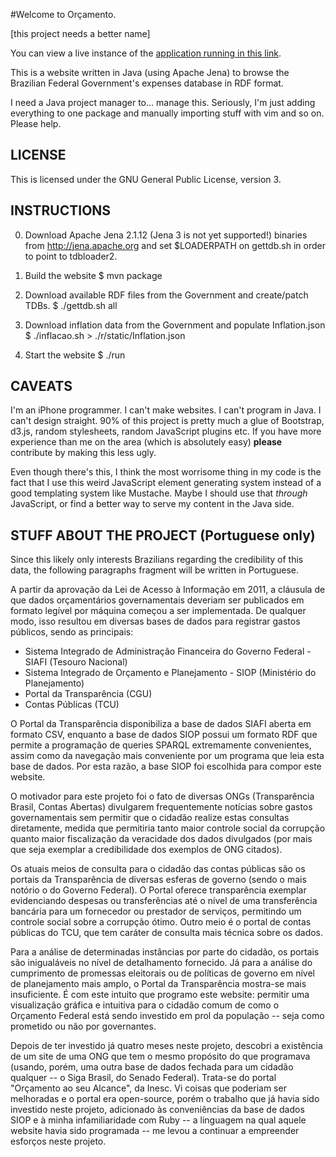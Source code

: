 #Welcome to Orçamento. 

[this project needs a better name]

You can view a live instance of the [application running in this link](http://gastospublicos.com.br/).

This is a website written in Java (using Apache Jena) to browse the Brazilian Federal Government's expenses database in RDF format.

I need a Java project manager to... manage this. Seriously, I'm just adding everything to one package and manually importing stuff with vim and so on. Please help.

## LICENSE

This is licensed under the GNU General Public License, version 3.

## INSTRUCTIONS

0. Download Apache Jena 2.1.12 (Jena 3 is not yet supported!) binaries from http://jena.apache.org and set $LOADERPATH on gettdb.sh in order to point to tdbloader2.

1. Build the website
$ mvn package

2. Download available RDF files from the Government and create/patch TDBs.
$ ./gettdb.sh all

3. Download inflation data from the Government and populate Inflation.json
$ ./inflacao.sh > ./r/static/Inflation.json

4. Start the website
$ ./run

## CAVEATS

I'm an iPhone programmer. I can't make websites. I can't program in Java. I can't design straight. 90% of this project is pretty much a glue of Bootstrap, d3.js, random stylesheets, random JavaScript plugins etc. If you have more experience than me on the area (which is absolutely easy) **please** contribute by making this less ugly.

Even though there's this, I think the most worrisome thing in my code is the fact that I use this weird JavaScript element generating system instead of a good templating system like Mustache. Maybe I should use that *through* JavaScript, or find a better way to serve my content in the Java side.

## STUFF ABOUT THE PROJECT (Portuguese only)

Since this likely only interests Brazilians regarding the credibility of this data, the following paragraphs fragment will be written in Portuguese.

A partir da aprovação da Lei de Acesso à Informação em 2011, a cláusula de que dados orçamentários governamentais deveriam ser publicados em formato legível por máquina começou a ser implementada. De qualquer modo, isso resultou em diversas bases de dados para registrar gastos públicos, sendo as principais:

* Sistema Integrado de Administração Financeira do Governo Federal - SIAFI (Tesouro Nacional)
* Sistema Integrado de Orçamento e Planejamento - SIOP (Ministério do Planejamento)
* Portal da Transparência (CGU)
* Contas Públicas (TCU)

O Portal da Transparência disponibiliza a base de dados SIAFI aberta em formato CSV, enquanto a base de dados SIOP possui um formato RDF que permite a programação de queries SPARQL extremamente convenientes, assim como da navegação mais conveniente por um programa que leia esta base de dados. Por esta razão, a base SIOP foi escolhida para compor este website.

O motivador para este projeto foi o fato de diversas ONGs (Transparência Brasil, Contas Abertas) divulgarem frequentemente notícias sobre gastos governamentais sem permitir que o cidadão realize estas consultas diretamente, medida que permitiria tanto maior controle social da corrupção quanto maior fiscalização da veracidade dos dados divulgados (por mais que seja exemplar a credibilidade dos exemplos de ONG citados).

Os atuais meios de consulta para o cidadão das contas públicas são os portais da Transparência de diversas esferas de governo (sendo o mais notório o do Governo Federal). O Portal oferece transparência exemplar evidenciando despesas ou transferências até o nível de uma transferência bancária para um fornecedor ou prestador de serviços, permitindo um controle social sobre a corrupção ótimo. Outro meio é o portal de contas públicas do TCU, que tem caráter de consulta mais técnica sobre os dados.

Para a análise de determinadas instâncias por parte do cidadão, os portais são inigualáveis no nível de detalhamento fornecido. Já para a análise do cumprimento de promessas eleitorais ou de políticas de governo em nível de planejamento mais amplo, o Portal da Transparência mostra-se mais insuficiente. É com este intuito que programo este website: permitir uma visualização gráfica e intuitiva para o cidadão comum de como o Orçamento Federal está sendo investido em prol da população -- seja como prometido ou não por governantes.

Depois de ter investido já quatro meses neste projeto, descobri a existência de um site de uma ONG que tem o mesmo propósito do que programava (usando, porém, uma outra base de dados fechada para um cidadão qualquer -- o Siga Brasil, do Senado Federal). Trata-se do portal "Orçamento ao seu Alcance", da Inesc. Vi coisas que poderiam ser melhoradas e o portal era open-source, porém o trabalho que já havia sido investido neste projeto, adicionado às conveniências da base de dados SIOP e à minha infamiliaridade com Ruby -- a linguagem na qual aquele website havia sido programada -- me levou a continuar a empreender esforços neste projeto.
